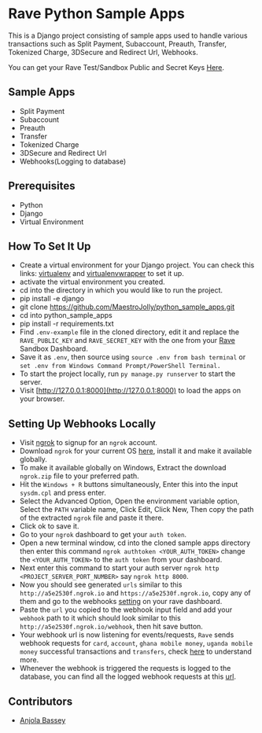 # Rave Python Sample Apps

This is a Django project consisting of sample apps used to handle various transactions such as Split Payment, Subaccount, Preauth, Transfer, Tokenized Charge, 3DSecure and Redirect Url, Webhooks.

You can get your Rave Test/Sandbox Public and Secret Keys [Here](https://ravesandbox.flutterwave.com/dashboard/settings/apis).

## Sample Apps

- Split Payment
- Subaccount
- Preauth
- Transfer
- Tokenized Charge
- 3DSecure and Redirect Url
- Webhooks(Logging to database)

## Prerequisites

- Python
- Django
- Virtual Environment

## How To Set It Up

- Create a virtual environment for your Django project. You can check this links: [virtualenv](https://virtualenv.pypa.io/) and [virtualenvwrapper](https://virtualenvwrapper.readthedocs.io/en/latest/) to set it up.
- activate the virtual environment you created.
- cd into the directory in which you would like to run the project.
- pip install -e django
- git clone https://github.com/MaestroJolly/python_sample_apps.git
- cd into python_sample_apps
- pip install -r requirements.txt
- Find `.env-example` file in the cloned directory, edit it and replace the `RAVE_PUBLIC_KEY` and `RAVE_SECRET_KEY` with the one from your [Rave](https://ravesandbox.flutterwave.com/dashboard/settings/apis) Sandbox Dashboard.
- Save it as `.env`, then source using `source .env from bash terminal` or `set .env from Windows Command Prompt/PowerShell Terminal.`
- To start the project locally, run `py manage.py runserver` to start the server.
- Visit [http://127.0.0.1:8000](http://127.0.0.1:8000) to load the apps on your browser.

## Setting Up Webhooks Locally

- Visit [ngrok](https://ngrok.com/) to signup for an `ngrok` account.
- Download `ngrok` for your current OS [here](https://ngrok.com/download), install it and make it available globally.
- To make it available globally on Windows, Extract the download `ngrok.zip` file to your preferred path. 
- Hit the `Windows + R` buttons simultaneously, Enter this into the input `sysdm.cpl` and press enter.
- Select the Advanced Option, Open the environment variable option, Select the `PATH` variable name, Click Edit, Click New, Then copy the path of the extracted `ngrok` file and paste it there.
- Click ok to save it.
- Go to your `ngrok` dashboard to get your `auth token`.
- Open a new terminal window, cd into the cloned sample apps directory then enter this command `ngrok authtoken <YOUR_AUTH_TOKEN>` change the `<YOUR_AUTH_TOKEN>` to the `auth token` from your dashboard.
- Next enter this command to start your auth server `ngrok http <PROJECT_SERVER_PORT_NUMBER>` say `ngrok http 8000`.
- Now you should see generated `urls` similar to this `http://a5e2530f.ngrok.io` and `https://a5e2530f.ngrok.io`, copy any of them and go to the webhooks [setting](https://ravesandbox.flutterwave.com/dashboard/settings/webhooks) on your rave dashboard.
- Paste the `url` you copied to the webhook input field and add your `webhook` path to it which should look similar to this `http://a5e2530f.ngrok.io/webhook`, then hit save button.
- Your webhook url is now listening for events/requests, `Rave` sends webhook requests for `card`, `account`, `ghana mobile money`, `uganda mobile money` successful transactions and `transfers`, check [here](https://developer.flutterwave.com/reference#webhooks) to understand more.
- Whenever the webhook is triggered the requests is logged to the database, you can find all the logged webhook requests at this [url](http://127.0.0.1:8000/webhook/logs/).


## Contributors

- [Anjola Bassey](https://github.com/anjolabassey/)

